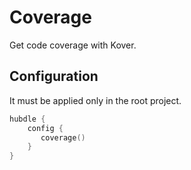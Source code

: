 # Coverage

Get code coverage with Kover.

## Configuration

It must be applied only in the root project.

```kotlin
hubdle {
    config {
       coverage() 
    }
}
```

